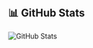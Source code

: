 ## 📊 GitHub Stats
![GitHub Stats](https://github-readme-stats.vercel.app/api?username=gsoechsler&show_icons=true&theme=tokyonight)
